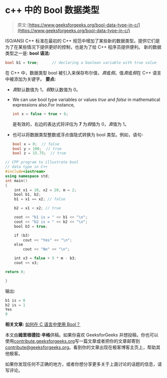 # c++ 中的 Bool 数据类型

> 原文:[https://www.geeksforgeeks.org/bool-data-type-in-c/](https://www.geeksforgeeks.org/bool-data-type-in-c/)

ISO/ANSI C++ 标准在最初的 C++ 规范中增加了某些新的数据类型。提供它们是为了在某些情况下提供更好的控制，也是为了给 C++ 程序员提供便利。
新的数据类型之一是: **bool**
**语法:**

```cpp
bool b1 = true;      // declaring a boolean variable with true value   
```

在 C++ 中，数据类型 bool 被引入来保存布尔值，*真*或*假*。值*真*或*假*在 C++ 语言中被添加为关键字。
**要点:**

*   *真*默认数值为 1，*假*默认数值为 0。
*   We can use bool type variables or values *true* and *false* in mathematical expressions also.For instance,

    ```cpp
    int x = false + true + 6;
    ```

    是有效的，右边的表达式将评估为 **7** 为*假*值为 0，*真*值为 1。

*   也可以将数据类型整数或浮点值隐式转换为 bool 类型。例如，语句-

    ```cpp
    bool x = 0;  // false
    bool y = 100;  // true
    bool z = 15.75;  // true
    ```

```cpp
// CPP program to illustrate bool 
// data type in C++
#include<iostream>
using namespace std;
int main()
{
    int x1 = 10, x2 = 20, m = 2;
    bool b1, b2;
    b1 = x1 == x2; // false

    b2 = x1 < x2; // true

    cout << "b1 is = " << b1 << "\n";
    cout << "b2 is = " << b2 << "\n";
    bool b3 = true;

    if (b3)
        cout << "Yes" << "\n";
    else
        cout << "No" << "\n";

    int x3 = false + 5 * m - b3;
    cout << x3;

return 0;

}
```

输出:

```cpp
b1 is = 0
b2 is = 1
Yes
9

```

**相关文章:** [如何在 C 语言中使用 Bool？](https://www.geeksforgeeks.org/bool-in-c/)

本文由**姆里根德拉·辛格**供稿。如果你喜欢 GeeksforGeeks 并想投稿，你也可以使用[contribute.geeksforgeeks.org](http://contribute.geeksforgeeks.org)写一篇文章或者把你的文章邮寄到 contribute@geeksforgeeks.org。看到你的文章出现在极客博客主页上，帮助其他极客。

如果你发现任何不正确的地方，或者你想分享更多关于上面讨论的话题的信息，请写评论。